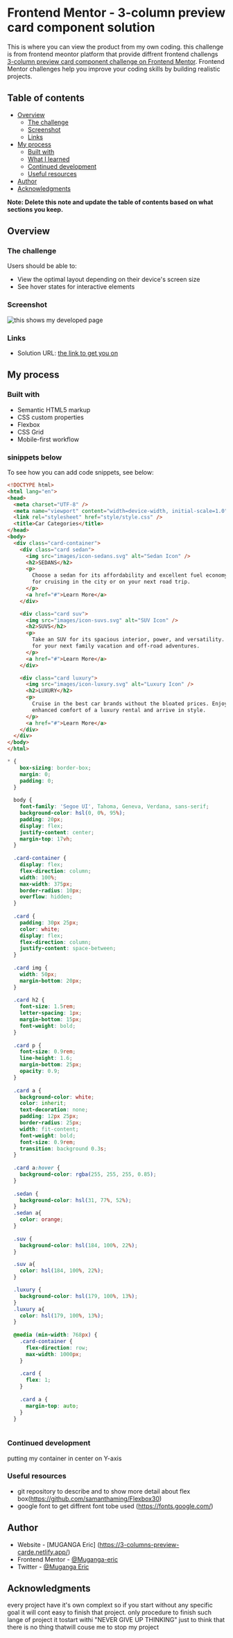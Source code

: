 # Frontend Mentor - 3-column preview card component solution

This is where you can view the product from my own coding. this challenge is from frontend meontor platform that provide diffrent frontend challengs [3-column preview card component challenge on Frontend Mentor](https://3-columns-preview-carde.netlify.app/). Frontend Mentor challenges help you improve your coding skills by building realistic projects. 

## Table of contents

- [Overview](#overview)
  - [The challenge](#the-challenge)
  - [Screenshot](#screenshot)
  - [Links](#links)
- [My process](#my-process)
  - [Built with](#built-with)
  - [What I learned](#what-i-learned)
  - [Continued development](#continued-development)
  - [Useful resources](#useful-resources)
- [Author](#author)
- [Acknowledgments](#acknowledgments)

**Note: Delete this note and update the table of contents based on what sections you keep.**

## Overview

### The challenge

Users should be able to:

- View the optimal layout depending on their device's screen size
- See hover states for interactive elements

### Screenshot
![this shows my developed page](screenshot/Capture.PNG)

### Links

- Solution URL: [the link to get you on ](https://3-columns-preview-carde.netlify.app/)
## My process

### Built with

- Semantic HTML5 markup
- CSS custom properties
- Flexbox
- CSS Grid
- Mobile-first workflow
### sinippets below
To see how you can add code snippets, see below:

```html
<!DOCTYPE html>
<html lang="en">
<head>
  <meta charset="UTF-8" />
  <meta name="viewport" content="width=device-width, initial-scale=1.0" />
  <link rel="stylesheet" href="style/style.css" />
  <title>Car Categories</title>
</head>
<body>
  <div class="card-container">
    <div class="card sedan">
      <img src="images/icon-sedans.svg" alt="Sedan Icon" />
      <h2>SEDANS</h2>
      <p>
        Choose a sedan for its affordability and excellent fuel economy. Ideal
        for cruising in the city or on your next road trip.
      </p>
      <a href="#">Learn More</a>
    </div>

    <div class="card suv">
      <img src="images/icon-suvs.svg" alt="SUV Icon" />
      <h2>SUVS</h2>
      <p>
        Take an SUV for its spacious interior, power, and versatility. Perfect
        for your next family vacation and off-road adventures.
      </p>
      <a href="#">Learn More</a>
    </div>

    <div class="card luxury">
      <img src="images/icon-luxury.svg" alt="Luxury Icon" />
      <h2>LUXURY</h2>
      <p>
        Cruise in the best car brands without the bloated prices. Enjoy the
        enhanced comfort of a luxury rental and arrive in style.
      </p>
      <a href="#">Learn More</a>
    </div>
  </div>
</body>
</html>

```
```css
* {
    box-sizing: border-box;
    margin: 0;
    padding: 0;
  }
  
  body {
    font-family: 'Segoe UI', Tahoma, Geneva, Verdana, sans-serif;
    background-color: hsl(0, 0%, 95%);
    padding: 20px;
    display: flex;
    justify-content: center;
    margin-top: 17vh;
  }
  
  .card-container {
    display: flex;
    flex-direction: column;
    width: 100%;
    max-width: 375px;
    border-radius: 10px;
    overflow: hidden;
  }
  
  .card {
    padding: 30px 25px;
    color: white;
    display: flex;
    flex-direction: column;
    justify-content: space-between;
  }
  
  .card img {
    width: 50px;
    margin-bottom: 20px;
  }
  
  .card h2 {
    font-size: 1.5rem;
    letter-spacing: 1px;
    margin-bottom: 15px;
    font-weight: bold;
  }
  
  .card p {
    font-size: 0.9rem;
    line-height: 1.6;
    margin-bottom: 25px;
    opacity: 0.9;
  }
  
  .card a {
    background-color: white;
    color: inherit;
    text-decoration: none;
    padding: 12px 25px;
    border-radius: 25px;
    width: fit-content;
    font-weight: bold;
    font-size: 0.9rem;
    transition: background 0.3s;
  }
  
  .card a:hover {
    background-color: rgba(255, 255, 255, 0.85);
  }
  
  .sedan {
    background-color: hsl(31, 77%, 52%);
  }
  .sedan a{
    color: orange;
  }
  
  .suv {
    background-color: hsl(184, 100%, 22%);
  }

  .suv a{
    color: hsl(184, 100%, 22%);
  }

  .luxury {
    background-color: hsl(179, 100%, 13%);
  }
  .luxury a{
    color: hsl(179, 100%, 13%);
  }
  
  @media (min-width: 768px) {
    .card-container {
      flex-direction: row;
      max-width: 1000px;
    }
  
    .card {
      flex: 1;
    }
  
    .card a {
      margin-top: auto;
    }
  }
  
```
### Continued development
putting my container in center on Y-axis

### Useful resources

- git repository to describe and to show more detail about flex box(https://github.com/samanthaming/Flexbox30)
- google font to get diffrent font tobe used (https://fonts.google.com/)

## Author
- Website - [MUGANGA Eric] (https://3-columns-preview-carde.netlify.app/)
- Frontend Mentor - [@Muganga-eric](https://www.frontendmentor.io/profile/yourusername)
- Twitter - [@Muganga Eric](https://www.twitter.com/yourusername)

## Acknowledgments

every project have it's own complext so if you start without any specific goal it will cont easy to finish that project. only procedure to finish such lange of project it tostart withi "NEVER GIVE UP THINKING" just to think that there is no thing thatwill couse me to stop my project